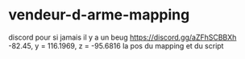 # vendeur-d-arme-mapping
discord pour si jamais il y a un beug
https://discord.gg/aZFhSCBBXh
-82.45, y = 116.1969, z = -95.6816 la pos du mapping et du script
